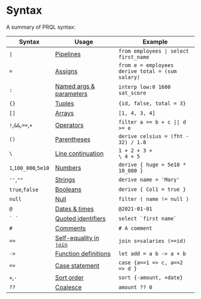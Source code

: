 # Syntax

A summary of PRQL syntax:

<!-- markdownlint-disable MD033 — the `|` characters need to be escaped, and surrounded with tags rather than backticks   -->

<!-- I can't seem to get "Quoted identifies" to work without a space between the backticks. VS Code will preview ` `` ` correctly, but not mdbook -->

<!-- TODO: assigns links to select, aliases to join, potentially we should have explicit sections for them?  -->

| Syntax               | Usage                                                                          | Example                                                 |
| -------------------- | ------------------------------------------------------------------------------ | ------------------------------------------------------- |
| <code>\|</code>      | [Pipelines](./function-calls.md)                                               | <code>from employees \| select first_name</code>        |
| `=`                  | [Assigns](./tuples.md)                                                         | `from e = employees` <br> `derive total = (sum salary)` |
| `:`                  | [Named args & parameters](../declarations/functions.md)                        | `interp low:0 1600 sat_score`                           |
| `{}`                 | [Tuples](./tuples.md)                                                          | `{id, false, total = 3}`                                |
| `[]`                 | [Arrays](./arrays.md)                                                          | `[1, 4, 3, 4]`                                          |
| `!`,`&&`,`==`,`+`    | [Operators](./operators.md)                                                    | <code>filter a == b + c \|\| d >= e</code>              |
| `()`                 | [Parentheses](./operators.md#parentheses)                                      | `derive celsius = (fht - 32) / 1.8`                     |
| `\`                  | [Line continuation](./operators.md#line-continuation)                          | <code>1 + 2 + 3 +</code><br><code>\ 4 + 5</code>        |
| `1`,`100_000`,`5e10` | [Numbers](./literals.md#numbers)                                               | `derive { huge = 5e10 * 10_000 }`                       |
| `''`,`""`            | [Strings](./literals.md#strings)                                               | `derive name = 'Mary'`                                  |
| `true`,`false`       | [Booleans](./literals.md#booleans)                                             | `derive { Col1 = true }`                                |
| `null`               | [Null](./literals.md#null)                                                     | `filter ( name != null )`                               |
| `@`                  | [Dates & times](./literals.md#date-and-time)                                   | `@2021-01-01`                                           |
| `` ` ` ``            | [Quoted identifiers](./keywords.md#quoting)                                    | `` select `first name`  ``                              |
| `#`                  | [Comments](./comments.md)                                                      | `# A comment`                                           |
| `==`                 | [Self-equality in `join`](../stdlib/transforms/join.md#self-equality-operator) | `join s=salaries (==id)`                                |
| `->`                 | [Function definitions](../declarations/functions.md)                           | `let add = a b -> a + b`                                |
| `=>`                 | [Case statement](./case.md)                                                    | `case {a==1 => c, a==2 => d }`                          |
| `+`,`-`              | [Sort order](../stdlib/transforms/sort.md)                                     | `sort {-amount, +date}`                                 |
| `??`                 | [Coalesce](./operators.md#coalesce)                                            | `amount ?? 0`                                           |

<!-- markdownlint-enable MD033 -->
